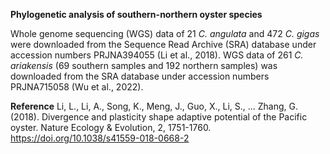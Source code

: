 **Phylogenetic analysis of southern-northern oyster species**

Whole genome sequencing (WGS) data of 21 *C. angulata* and 472 *C. gigas* were downloaded from the Sequence Read Archive (SRA) database under accession numbers PRJNA394055 (Li et al., 2018). WGS data of 261 *C. ariakensis* (69 southern samples and 192 northern samples) was downloaded from the SRA database under accession numbers PRJNA715058 (Wu et al., 2022).



**Reference**
Li, L., Li, A., Song, K., Meng, J., Guo, X., Li, S., ... Zhang, G. (2018). Divergence and plasticity shape adaptive potential of the Pacific oyster. Nature Ecology & Evolution, 2, 1751-1760. https://doi.org/10.1038/s41559-018-0668-2
